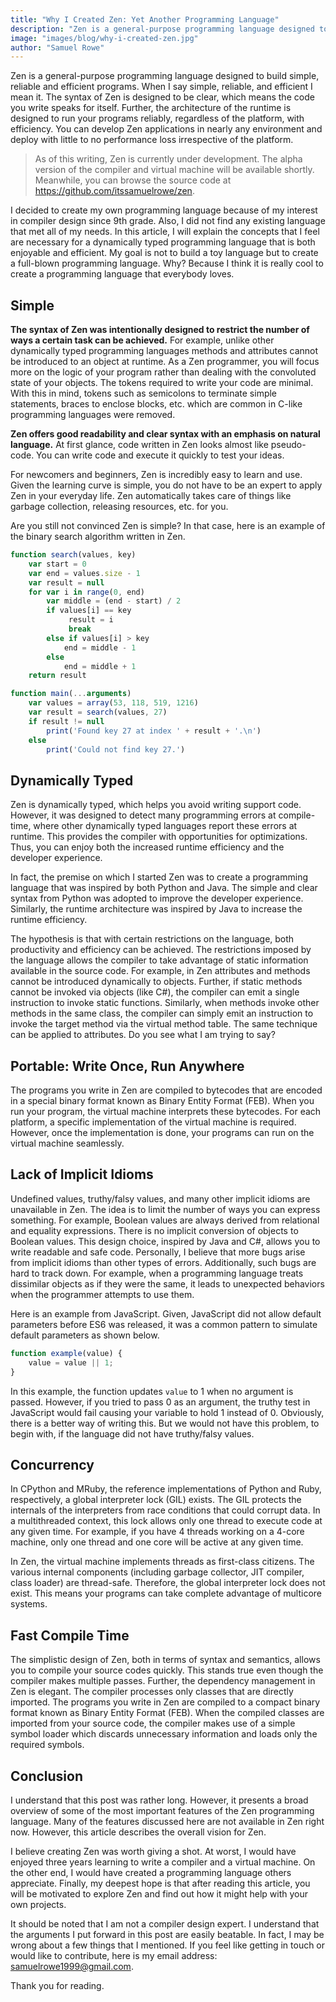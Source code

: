 ```yaml
---
title: "Why I Created Zen: Yet Another Programming Language"
description: "Zen is a general-purpose programming language designed to build simple, reliable and efficient programs."
image: "images/blog/why-i-created-zen.jpg"
author: "Samuel Rowe"
---
```


Zen is a general-purpose programming language designed to build simple, reliable and efficient programs. When I say simple, reliable, and efficient I mean it. The syntax of Zen is designed to be clear, which means the code you write speaks for itself. Further, the architecture of the runtime is designed to run your programs reliably, regardless of the platform, with efficiency. You can develop Zen applications in nearly any environment and deploy with little to no performance loss irrespective of the platform.

> As of this writing, Zen is currently under development. The alpha version of the compiler and virtual machine will be available shortly.
> Meanwhile, you can browse the source code at https://github.com/itssamuelrowe/zen.

I decided to create my own programming language because of my interest in compiler design since 9th grade. Also, I did not find any existing language that met all of my needs. In this article, I will explain the concepts that I feel are necessary for a dynamically typed programming language that is both enjoyable and efficient. My goal is not to build a toy language but to create a full-blown programming language. Why? Because I think it is really cool to create a programming language that everybody loves.

## Simple

**The syntax of Zen was intentionally designed to restrict the number of ways a certain task can be achieved.** For example, unlike other dynamically typed programming languages methods and attributes cannot be introduced to an object at runtime. As a Zen programmer, you will focus more on the logic of your program rather than dealing with the convoluted state of your objects.
The tokens required to write your code are minimal. With this in mind, tokens such as semicolons to terminate simple statements, braces to enclose blocks, etc. which are common in C-like programming languages were removed.

**Zen offers good readability and clear syntax with an emphasis on natural language.** At first glance, code written in Zen looks almost like pseudo-code. You can write code and execute it quickly to test your ideas.

For newcomers and beginners, Zen is incredibly easy to learn and use. Given the learning curve is simple, you do not have to be an expert to apply Zen in your everyday life. Zen automatically takes care of things like garbage collection, releasing resources, etc. for you.

Are you still not convinced Zen is simple? In that case, here is an example of the binary search algorithm written in Zen.

```javascript
function search(values, key)
    var start = 0
    var end = values.size - 1
    var result = null
    for var i in range(0, end)
        var middle = (end - start) / 2
        if values[i] == key
             result = i
             break
        else if values[i] > key
            end = middle - 1
        else
            end = middle + 1
    return result

function main(...arguments)
    var values = array(53, 118, 519, 1216)
    var result = search(values, 27)
    if result != null
        print('Found key 27 at index ' + result + '.\n')
    else
        print('Could not find key 27.')
```

## Dynamically Typed

Zen is dynamically typed, which helps you avoid writing support code. However, it was designed to detect many programming errors at compile-time, where other dynamically typed languages report these errors at runtime. This provides the compiler with opportunities for optimizations. Thus, you can enjoy both the increased runtime efficiency and the developer experience.

In fact, the premise on which I started Zen was to create a programming language that was inspired by both Python and Java. The simple and clear syntax from Python was adopted to improve the developer experience. Similarly, the runtime architecture was inspired by Java to increase the runtime efficiency.

The hypothesis is that with certain restrictions on the language, both productivity and efficiency can be achieved. The restrictions imposed by the language allows the compiler to take advantage of static information available in the source code. For example, in Zen attributes and methods cannot be introduced dynamically to objects. Further, if static methods cannot be invoked via objects (like C#), the compiler can emit a single instruction to invoke static functions. Similarly, when methods invoke other methods in the same class, the compiler can simply emit an instruction to invoke the target method via the virtual method table. The same technique can be applied to attributes. Do you see what I am trying to say?

## Portable: Write Once, Run Anywhere

The programs you write in Zen are compiled to bytecodes that are encoded in a special binary format known as Binary Entity Format (FEB). When you run your program, the virtual machine interprets these bytecodes. For each platform, a specific implementation of the virtual machine is required. However, once the implementation is done, your programs can run on the virtual machine seamlessly.

## Lack of Implicit Idioms
Undefined values, truthy/falsy values, and many other implicit idioms are unavailable in Zen. The idea is to limit the number of ways you can express something. For example, Boolean values are always derived from relational and equality expressions. There is no implicit conversion of objects to Boolean values. This design choice, inspired by Java and C#, allows you to write readable and safe code.
Personally, I believe that more bugs arise from implicit idioms than other types of errors. Additionally, such bugs are hard to track down. For example, when a programming language treats dissimilar objects as if they were the same, it leads to unexpected behaviors when the programmer attempts to use them.

Here is an example from JavaScript. Given, JavaScript did not allow default parameters before ES6 was released, it was a common pattern to simulate default parameters as shown below.
```javascript
function example(value) {
    value = value || 1;
}
```

In this example, the function updates `value` to 1 when no argument is passed. However, if you tried to pass 0 as an argument, the truthy test in JavaScript would fail causing your variable to hold 1 instead of 0. Obviously, there is a better way of writing this. But we would not have this problem, to begin with, if the language did not have truthy/falsy values.

## Concurrency

In CPython and MRuby, the reference implementations of Python and Ruby, respectively, a global interpreter lock (GIL) exists. The GIL protects the internals of the interpreters from race conditions that could corrupt data. In a multithreaded context, this lock allows only one thread to execute code at any given time. For example, if you have 4 threads working on a 4-core machine, only one thread and one core will be active at any given time.

In Zen, the virtual machine implements threads as first-class citizens. The various internal components (including garbage collector, JIT compiler, class loader) are thread-safe. Therefore, the global interpreter lock does not exist. This means your programs can take complete advantage of multicore systems.

## Fast Compile Time

The simplistic design of Zen, both in terms of syntax and semantics, allows you to compile your source codes quickly. This stands true even though the compiler makes multiple passes.
Further, the dependency management in Zen is elegant. The compiler processes only classes that are directly imported. The programs you write in Zen are compiled to a compact binary format known as Binary Entity Format (FEB). When the compiled classes are imported from your source code, the compiler makes use of a simple symbol loader which discards unnecessary information and loads only the required symbols.

## Conclusion

I understand that this post was rather long. However, it presents a broad overview of some of the most important features of the Zen programming language. Many of the features discussed here are not available in Zen right now. However, this article describes the overall vision for Zen.

I believe creating Zen was worth giving a shot. At worst, I would have enjoyed three years learning to write a compiler and a virtual machine. On the other end, I would have created a programming language others appreciate. Finally, my deepest hope is that after reading this article, you will be motivated to explore Zen and find out how it might help with your own projects.

It should be noted that I am not a compiler design expert. I understand that the arguments I put forward in this post are easily beatable. In fact, I may be wrong about a few things that I mentioned. If you feel like getting in touch or would like to contribute, here is my email address: samuelrowe1999@gmail.com.

Thank you for reading.